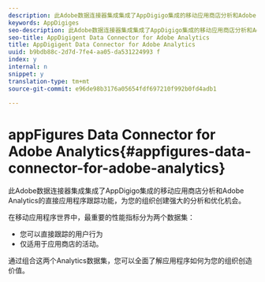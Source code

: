 ```yaml
---
description: 此Adobe数据连接器集成集成了AppDigigo集成的移动应用商店分析和Adobe Analytics的直接应用程序跟踪功能，为您的组织创建强大的分析和优化机会。
keywords: AppDigiges
seo-description: 此Adobe数据连接器集成集成了AppDigigo集成的移动应用商店分析和Adobe Analytics的直接应用程序跟踪功能，为您的组织创建强大的分析和优化机会。
seo-title: AppDigigent Data Connector for Adobe Analytics
title: AppDigigent Data Connector for Adobe Analytics
uuid: b9bdb88c-2d7d-7fe4-aa05-da531224993 f
index: y
internal: n
snippet: y
translation-type: tm+mt
source-git-commit: e96de98b3176a05654fdf697210f992b0fd4adb1

---
```



# appFigures Data Connector for Adobe Analytics{#appfigures-data-connector-for-adobe-analytics}

此Adobe数据连接器集成集成了AppDigigo集成的移动应用商店分析和Adobe Analytics的直接应用程序跟踪功能，为您的组织创建强大的分析和优化机会。

在移动应用程序世界中，最重要的性能指标分为两个数据集：

* 您可以直接跟踪的用户行为
* 仅适用于应用商店的活动。

通过组合这两个Analytics数据集，您可以全面了解应用程序如何为您的组织创造价值。

